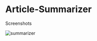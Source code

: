 # Article-Summarizer

Screenshots

![summarizer](https://user-images.githubusercontent.com/90601205/222362142-6267512c-9e11-46a0-8744-a8fa26dea01f.png)
